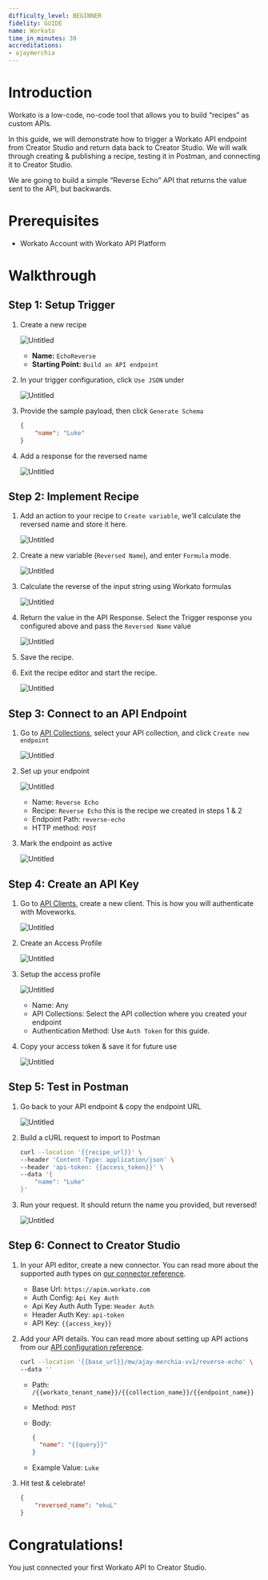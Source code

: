 ```yaml
---
difficulty_level: BEGINNER
fidelity: GUIDE
name: Workato
time_in_minutes: 30
accreditations:
- ajaymerchia
---
```


# Introduction

Workato is a low-code, no-code tool that allows you to build “recipes” as custom APIs.

In this guide, we will demonstrate how to trigger a Workato API endpoint from Creator Studio and return data back to Creator Studio. We will walk through creating & publishing a recipe, testing it in Postman, and connecting it to Creator Studio.

We are going to build a simple “Reverse Echo” API that returns the value sent to the API, but backwards.

# Prerequisites

- Workato Account with Workato API Platform

# Walkthrough

## Step 1: Setup Trigger

1. Create a new recipe
    
    ![Untitled](Authentication%20Guide%20Workato%20c6344fa56dd748e9bc3f0c58d1abe8d3/Untitled.png)
    
    - **Name:** `EchoReverse`
    - **Starting Point:** `Build an API endpoint`
2. In your trigger configuration, click `Use JSON` under 
    
    ![Untitled](Authentication%20Guide%20Workato%20c6344fa56dd748e9bc3f0c58d1abe8d3/Untitled%201.png)
    
3. Provide the sample payload, then click `Generate Schema`
    
    ```json
    {
    	"name": "Luke"
    }
    ```
    
4. Add a response for the reversed name
    
    ![Untitled](Authentication%20Guide%20Workato%20c6344fa56dd748e9bc3f0c58d1abe8d3/Untitled%202.png)
    

## Step 2: Implement Recipe

1. Add an action to your recipe to `Create variable`, we’ll calculate the reversed name and store it here.
    
    ![Untitled](Authentication%20Guide%20Workato%20c6344fa56dd748e9bc3f0c58d1abe8d3/Untitled%203.png)
    
2. Create a new variable (`Reversed Name`), and enter `Formula` mode.
    
    ![Untitled](Authentication%20Guide%20Workato%20c6344fa56dd748e9bc3f0c58d1abe8d3/Untitled%204.png)
    
3. Calculate the reverse of the input string using Workato formulas
    
    ![Untitled](Authentication%20Guide%20Workato%20c6344fa56dd748e9bc3f0c58d1abe8d3/Untitled%205.png)
    
4. Return the value in the API Response. Select the Trigger response you configured above and pass the `Reversed Name` value 
    
    ![Untitled](Authentication%20Guide%20Workato%20c6344fa56dd748e9bc3f0c58d1abe8d3/Untitled%206.png)
    
5. Save the recipe.
6. Exit the recipe editor and start the recipe.
    
    ![Untitled](Authentication%20Guide%20Workato%20c6344fa56dd748e9bc3f0c58d1abe8d3/Untitled%207.png)
    

## Step 3: Connect to an API Endpoint

1. Go to [API Collections](https://app.workato.com/api_management/groups), select your API collection, and click `Create new endpoint`
    
    ![Untitled](Authentication%20Guide%20Workato%20c6344fa56dd748e9bc3f0c58d1abe8d3/Untitled%208.png)
    
2. Set up your endpoint
    
    ![Untitled](Authentication%20Guide%20Workato%20c6344fa56dd748e9bc3f0c58d1abe8d3/Untitled%209.png)
    
    - Name: `Reverse Echo`
    - Recipe: `Reverse Echo` this is the recipe we created in steps 1 & 2
    - Endpoint Path: `reverse-echo`
    - HTTP method: `POST`
3. Mark the endpoint as active
    
    ![Untitled](Authentication%20Guide%20Workato%20c6344fa56dd748e9bc3f0c58d1abe8d3/Untitled%2010.png)
    

## Step 4: Create an API Key

1. Go to [API Clients](https://app.workato.com/api_management/clients), create a new client. This is how you will authenticate with Moveworks.
    
    ![Untitled](Authentication%20Guide%20Workato%20c6344fa56dd748e9bc3f0c58d1abe8d3/Untitled%2011.png)
    
2. Create an Access Profile
    
    ![Untitled](Authentication%20Guide%20Workato%20c6344fa56dd748e9bc3f0c58d1abe8d3/Untitled%2012.png)
    
3. Setup the access profile
    
    ![Untitled](Authentication%20Guide%20Workato%20c6344fa56dd748e9bc3f0c58d1abe8d3/Untitled%2013.png)
    
    - Name: Any
    - API Collections: Select the API collection where you created your endpoint
    - Authentication Method: Use `Auth Token` for this guide.
4. Copy your access token & save it for future use
    
    ![Untitled](Authentication%20Guide%20Workato%20c6344fa56dd748e9bc3f0c58d1abe8d3/Untitled%2014.png)
    

## Step 5: Test in Postman

1. Go back to your API endpoint & copy the endpoint URL
    
    ![Untitled](Authentication%20Guide%20Workato%20c6344fa56dd748e9bc3f0c58d1abe8d3/Untitled%2015.png)
    
2. Build a cURL request to import to Postman
    
    ```bash
    curl --location '{{recipe_url}}' \
    --header 'Content-Type: application/json' \
    --header 'api-token: {{access_token}}' \
    --data '{
        "name": "Luke"
    }'
    ```
    
3. Run your request. It should return the name you provided, but reversed!
    
    ![Untitled](Authentication%20Guide%20Workato%20c6344fa56dd748e9bc3f0c58d1abe8d3/Untitled%2016.png)
    

## Step 6: Connect to Creator Studio

1. In your API editor, create a new connector. You can read more about the supported auth types on [our connector reference](https://developer.moveworks.com/creator-studio/connector-configuration/).
    - Base Url: `https://apim.workato.com`
    - Auth Config: `Api Key Auth`
    - Api Key Auth Auth Type: `Header Auth`
    - Header Auth Key: `api-token`
    - API Key: `{{access_key}}`
2. Add your API details. You can read more about setting up API actions from our [API configuration reference](https://developer.moveworks.com/creator-studio/api-configuration/).
    
    ```bash
    curl --location '{{base_url}}/mw/ajay-merchia-vv1/reverse-echo' \
    --data ''
    ```
    
    - Path: `/{{workato_tenant_name}}/{{collection_name}}/{{endpoint_name}}`
    - Method: `POST`
    - Body:
        
        ```json
        {
          "name": "{{query}}"
        }
        ```
        
    - Example Value: `Luke`
3. Hit test & celebrate!
    
    ```json
    {
        "reversed_name": "ekuL"
    }
    ```
    

# Congratulations!

You just connected your first Workato API to Creator Studio.